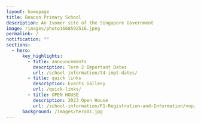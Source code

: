 ```yaml
---
layout: homepage
title: Beacon Primary School
description: An Isomer site of the Singapore Government
image: /images/photo1668592516.jpeg
permalink: /
notification: ""
sections:
  - hero:
      key_highlights:
        - title: announcements
          description: Term 2 Important Dates
          url: /school-information/t4-impt-dates/
        - title: quick links
          description: Events Gallery
          url: /quick-links/
        - title: OPEN HOUSE
          description: 2023 Open House
          url: /school-information/P1-Registration-and-Information/vop/
      background: /images/hero01.jpg
---
```

